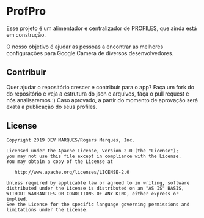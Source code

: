 ProfPro
=======

Esse projeto é um alimentador e centralizador de PROFILES, que ainda está em construção.

O nosso objetivo é ajudar as pessoas a encontrar as melhores configurações para Google Camera de diversos desenvolvedores.


Contribuir
--------
Quer ajudar o repositório crescer e contribuir para o app?
Faça um fork do do repositório e veja a estrutura do json e arquivos, faça o pull request e nós analisaremos :) 
Caso aprovado, a partir do momento de aprovação será exata a publicação do seus profiles.


License
--------

    Copyright 2019 DEV MARQUES/Rogers Marques, Inc.

    Licensed under the Apache License, Version 2.0 (the "License");
    you may not use this file except in compliance with the License.
    You may obtain a copy of the License at

       http://www.apache.org/licenses/LICENSE-2.0

    Unless required by applicable law or agreed to in writing, software
    distributed under the License is distributed on an "AS IS" BASIS,
    WITHOUT WARRANTIES OR CONDITIONS OF ANY KIND, either express or implied.
    See the License for the specific language governing permissions and
    limitations under the License.


